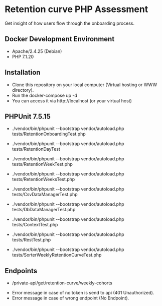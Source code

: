 # Retention curve PHP Assessment
Get insight of how users flow through the onboarding process.

## Docker Development Environment
* Apache/2.4.25 (Debian)
* PHP 7.1.20

## Installation
- Clone this repository on your local computer (Virtual hosting or WWW directory). 
- Run the docker-compose up -d
- You can access it via http://localhost (or your virtual host)

## PHPUnit 7.5.15
* ./vendor/bin/phpunit --bootstrap vendor/autoload.php tests/RetentionOnboardingTest.php
* ./vendor/bin/phpunit --bootstrap vendor/autoload.php tests/RetentionDayTest
* ./vendor/bin/phpunit --bootstrap vendor/autoload.php tests/RetentionWeekTest.php
* ./vendor/bin/phpunit --bootstrap vendor/autoload.php tests/RetentionWeeksTest.php

* ./vendor/bin/phpunit --bootstrap vendor/autoload.php tests/CsvDataManagerTest.php
* ./vendor/bin/phpunit --bootstrap vendor/autoload.php tests/DbDataManagerTest.php
* ./vendor/bin/phpunit --bootstrap vendor/autoload.php tests/ContextTest.php

* ./vendor/bin/phpunit --bootstrap vendor/autoload.php tests/RestTest.php
* ./vendor/bin/phpunit --bootstrap vendor/autoload.php tests/SorterWeeklyRetentionCurveTest.php


## Endpoints
* /private-api/get/retention-curve/weekly-cohorts

- Error message in case of no token is send to api (401 Unauthorized).
- Error message in case of wrong endpoint (No Endpoint).